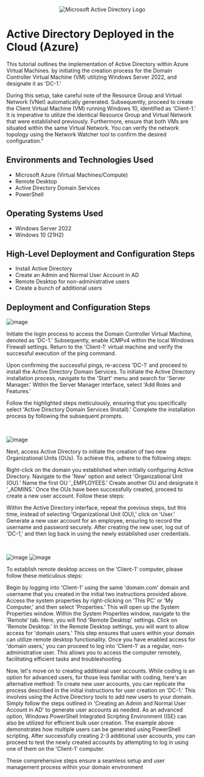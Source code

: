 <p align="center">
<img src="https://i.imgur.com/pU5A58S.png" alt="Microsoft Active Directory Logo"/>
</p>

<h1> Active Directory Deployed in the Cloud (Azure)</h1>
This tutorial outlines the implementation of  Active Directory within Azure Virtual Machines. by initiating the creation process for the Domain Controller Virtual Machine (VM) utilizing Windows Server 2022, and designate it as 'DC-1.' 

During this setup, take careful note of the Resource Group and Virtual Network (VNet) automatically generated. Subsequently, proceed to create the Client Virtual Machine (VM) running Windows 10, identified as 'Client-1.' It is imperative to utilize the identical Resource Group and Virtual Network that were established previously.
Furthermore, ensure that both VMs are situated within the same Virtual Network. You can verify the network topology using the Network Watcher tool to confirm the desired configuration."
 <br />


<h2>Environments and Technologies Used</h2>

- Microsoft Azure (Virtual Machines/Compute)
- Remote Desktop
- Active Directory Domain Services
- PowerShell

<h2>Operating Systems Used </h2>

- Windows Server 2022
- Windows 10 (21H2)

<h2>High-Level Deployment and Configuration Steps</h2>

- Install Active Directory
- Create an Admin and Normal User Account in AD
- Remote Desktop for non-administrative users
- Create a bunch of additional users

<h2>Deployment and Configuration Steps</h2>

![image](https://github.com/justinmccuff/configure-ad/assets/143865133/b406af22-80da-4ca0-8539-ec94511dee0f)

<p>
Initiate the login process to access the Domain Controller Virtual Machine, denoted as 'DC-1.' Subsequently, enable ICMPv4 within the local Windows Firewall settings. Return to the 'Client-1' virtual machine and verify the successful execution of the ping command.

Upon confirming the successful pings, re-access 'DC-1' and proceed to install the Active Directory Domain Services. To initiate the Active Directory installation process, navigate to the 'Start' menu and search for 'Server Manager.' Within the Server Manager interface, select 'Add Roles and Features.'

Follow the highlighted steps meticulously, ensuring that you specifically select 'Active Directory Domain Services (Install).' Complete the installation process by following the subsequent prompts.

</p>
<br />

![image](https://github.com/justinmccuff/configure-ad/assets/143865133/990fbfa3-0d9c-428d-8fbb-458dfaadefbf)

<p>
Next, access Active Directory to initiate the creation of two new Organizational Units (OUs). To achieve this, adhere to the following steps:

Right-click on the domain you established when initially configuring Active Directory.
Navigate to the 'New' option and select 'Organizational Unit (OU).'
Name the first OU '_EMPLOYEES.'
Create another OU and designate it '_ADMINS.'
Once the OUs have been successfully created, proceed to create a new user account. Follow these steps:

Within the Active Directory interface, repeat the previous steps, but this time, instead of selecting 'Organizational Unit (OU),' click on 'User.'
Generate a new user account for an employee, ensuring to record the username and password securely.
After creating the new user, log out of 'DC-1,' and then log back in using the newly established user credentials.</p>
<br />

![image](https://github.com/justinmccuff/configure-ad/assets/143865133/68b21e1c-8c60-4737-8eb5-658eb0c933c3)
![image](https://github.com/justinmccuff/configure-ad/assets/143865133/7486927a-6341-4e39-85db-0711c1976b50)


<p>
To establish remote desktop access on the 'Client-1' computer, please follow these meticulous steps:

Begin by logging into 'Client-1' using the same 'domain.com' domain and username that you created in the initial two instructions provided above.
Access the system properties by right-clicking on 'This PC' or 'My Computer,' and then select 'Properties.' This will open up the System Properties window.
Within the System Properties window, navigate to the 'Remote' tab. Here, you will find 'Remote Desktop' settings. Click on 'Remote Desktop.'
In the Remote Desktop settings, you will want to allow access for 'domain users.' This step ensures that users within your domain can utilize remote desktop functionality. Once you have enabled access for 'domain users,' you can proceed to log into 'Client-1' as a regular, non-administrative user. This allows you to access the computer remotely, facilitating efficient tasks and troubleshooting.

Now, let's move on to creating additional user accounts. While coding is an option for advanced users, for those less familiar with coding, here's an alternative method:
To create new user accounts, you can replicate the process described in the initial instructions for user creation on 'DC-1.' This involves using the Active Directory tools to add new users to your domain. Simply follow the steps outlined in 'Creating an Admin and Normal User Account in AD' to generate user accounts as needed. As an advanced option, Windows PowerShell Integrated Scripting Environment (ISE) can also be utilized for efficient bulk user creation. The example above demonstrates how multiple users can be generated using PowerShell scripting. After successfully creating 2-3 additional user accounts, you can proceed to test the newly created accounts by attempting to log in using one of them on the 'Client-1' computer.

These comprehensive steps ensure a seamless setup and user management process within your domain environment

</p>
<br />
